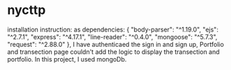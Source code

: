 # nycttp
installation instruction:
  as dependencies: {
    "body-parser": "^1.19.0",
    "ejs": "^2.7.1",
    "express": "^4.17.1",
    "line-reader": "^0.4.0",
    "mongoose": "^5.7.3",
    "request": "^2.88.0"
  },
I have authenticaed the sign in and sign up, Portfolio and transection page couldn't add the logic to display the transection and portfolio. In this project, I used mongoDb. 

 
